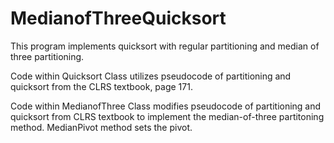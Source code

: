 # MedianofThreeQuicksort
This program implements quicksort with regular partitioning and median of three partitioning.

Code within Quicksort Class utilizes pseudocode of partitioning and quicksort from the CLRS textbook, page 171.

Code within MedianofThree Class modifies pseudocode of partitioning and quicksort from CLRS textbook to implement the median-of-three partitoning method. MedianPivot method sets the pivot.

